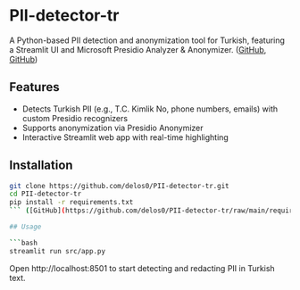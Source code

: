 # PII-detector-tr

A Python-based PII detection and anonymization tool for Turkish, featuring a Streamlit UI and Microsoft Presidio Analyzer & Anonymizer. ([GitHub](https://github.com/delos0/PII-detector-tr), [GitHub](https://github.com/delos0/PII-detector-tr/raw/main/requirements.txt))

## Features

- Detects Turkish PII (e.g., T.C. Kimlik No, phone numbers, emails) with custom Presidio recognizers  
- Supports anonymization via Presidio Anonymizer  
- Interactive Streamlit web app with real-time highlighting  

## Installation

```bash
git clone https://github.com/delos0/PII-detector-tr.git
cd PII-detector-tr
pip install -r requirements.txt
``` ([GitHub](https://github.com/delos0/PII-detector-tr/raw/main/requirements.txt))

## Usage

```bash
streamlit run src/app.py
```

Open http://localhost:8501 to start detecting and redacting PII in Turkish text.  
